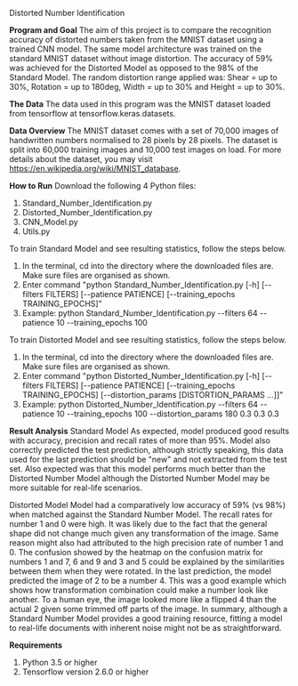 Distorted Number Identification

**Program and Goal**
The aim of this project is to compare the recognition accuracy of distorted numbers taken from the MNIST dataset using a trained CNN model. The same model architecture was trained on the standard MNIST dataset without image distortion. The accuracy of 59% was achieved for the Distorted Model as opposed to the 98% of the Standard Model. The random distortion range applied was: Shear = up to 30%, Rotation = up to 180deg, Width = up to 30% and Height = up to 30%.  


**The Data**
The data used in this program was the MNIST dataset loaded from tensorflow at tensorflow.keras.datasets.


**Data Overview**
The MNIST dataset comes with a set of 70,000 images of handwritten numbers normalised to 28 pixels by 28 pixels. The dataset is split into 60,000 training images and 10,000 test images on load. For more details about the dataset, you may visit https://en.wikipedia.org/wiki/MNIST_database.


**How to Run**
Download the following 4 Python files:
1. Standard_Number_Identification.py
2. Distorted_Number_Identification.py
3. CNN_Model.py
4. Utils.py
 
To train Standard Model and see resulting statistics, follow the steps below.
1. In the terminal, cd into the directory where the downloaded files are. Make sure files are organised as shown.
2. Enter command "python Standard_Number_Identification.py [-h] [--filters FILTERS] [--patience PATIENCE]
                                          [--training_epochs TRAINING_EPOCHS]" 
3. Example: python Standard_Number_Identification.py --filters 64 --patience 10 --training_epochs 100

To train Distorted Model and see resulting statistics, follow the steps below.
1. In the terminal, cd into the directory where the downloaded files are. Make sure files are organised as shown.
2. Enter command "python Distorted_Number_Identification.py [-h] [--filters FILTERS] [--patience PATIENCE]
                                          [--training_epochs TRAINING_EPOCHS]
                                          [--distortion_params [DISTORTION_PARAMS ...]]" 
3. Example: python Distorted_Number_Identification.py --filters 64 --patience 10 --training_epochs 100 --distortion_params 180 0.3 0.3 0.3


**Result Analysis**
Standard Model
As expected, model produced good results with accuracy, precision and recall rates of more than 95%. Model also correctly predicted the test prediction, although strictly speaking, this data used for the last prediction should be "new" and not extracted from the test set. Also expected was that this model performs much better than the Distorted Number Model although the Distorted Number Model may be more suitable for real-life scenarios.

Distorted Model
Model had a comparatively low accuracy of 59% (vs 98%) when matched against the Standard Number Model. The recall rates for number 1 and 0 were high. It was likely due to the fact that the general shape did not change much given any transformation of the image. Same reason might also had attributed to the high precision rate of number 1 and 0. The confusion showed by the heatmap on the confusion matrix for numbers 1 and 7, 6 and 9 and 3 and 5 could be explained by the similarities between them when they were rotated. In the last prediction, the model predicted the image of 2 to be a number 4. This was a good example which shows how transformation combination could make a number look like another. To a human eye, the image looked more like a flipped 4 than the actual 2 given some trimmed off parts of the image. In summary, although a Standard Number Model provides a good training resource, fitting a model to real-life documents with inherent noise might not be as straightforward.


**Requirements**
1. Python 3.5 or higher
2. Tensorflow version 2.6.0 or higher
